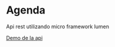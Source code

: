 # Agenda
Api rest  utilizando  micro framework  lumen 

<a href="http://adduser.herokuapp.com/doc/">Demo de la api </a>

